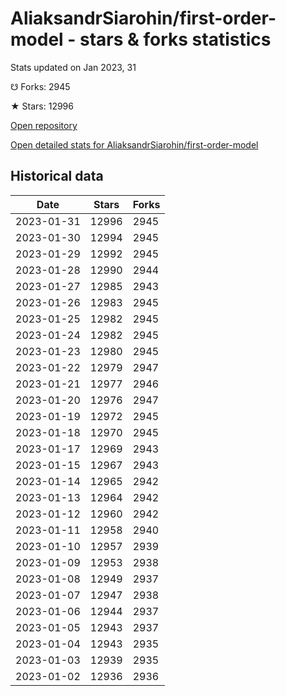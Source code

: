 # AliaksandrSiarohin/first-order-model - stars & forks statistics

Stats updated on Jan 2023, 31

☋ Forks: 2945

★ Stars: 12996

[Open repository](https://github.com/AliaksandrSiarohin/first-order-model)

[Open detailed stats for AliaksandrSiarohin/first-order-model](https://reviewgithub.com/rep/AliaksandrSiarohin/first-order-model)

## Historical data
| Date | Stars | Forks |
|------|-------|-------|
| 2023-01-31 | 12996 | 2945 | 
| 2023-01-30 | 12994 | 2945 | 
| 2023-01-29 | 12992 | 2945 | 
| 2023-01-28 | 12990 | 2944 | 
| 2023-01-27 | 12985 | 2943 | 
| 2023-01-26 | 12983 | 2945 | 
| 2023-01-25 | 12982 | 2945 | 
| 2023-01-24 | 12982 | 2945 | 
| 2023-01-23 | 12980 | 2945 | 
| 2023-01-22 | 12979 | 2947 | 
| 2023-01-21 | 12977 | 2946 | 
| 2023-01-20 | 12976 | 2947 | 
| 2023-01-19 | 12972 | 2945 | 
| 2023-01-18 | 12970 | 2945 | 
| 2023-01-17 | 12969 | 2943 | 
| 2023-01-15 | 12967 | 2943 | 
| 2023-01-14 | 12965 | 2942 | 
| 2023-01-13 | 12964 | 2942 | 
| 2023-01-12 | 12960 | 2942 | 
| 2023-01-11 | 12958 | 2940 | 
| 2023-01-10 | 12957 | 2939 | 
| 2023-01-09 | 12953 | 2938 | 
| 2023-01-08 | 12949 | 2937 | 
| 2023-01-07 | 12947 | 2938 | 
| 2023-01-06 | 12944 | 2937 | 
| 2023-01-05 | 12943 | 2937 | 
| 2023-01-04 | 12943 | 2935 | 
| 2023-01-03 | 12939 | 2935 | 
| 2023-01-02 | 12936 | 2936 | 

